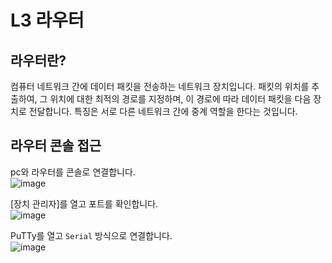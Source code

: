 # L3 라우터

## 라우터란?

컴퓨터 네트워크 간에 데이터 패킷을 전송하는 네트워크 장치입니다. 
패킷의 위치를 추출하여, 그 위치에 대한 최적의 경로를 지정하며, 이 경로에 따라 데이터 패킷을 다음 장치로 전달합니다. 
특징은 서로 다른 네트워크 간에 중계 역할을 한다는 것입니다.

## 라우터 콘솔 접근

pc와 라우터를 콘솔로 연결합니다.   
![image](https://user-images.githubusercontent.com/43658658/141877073-fc2144c7-f745-410c-9124-7f161d62c2a6.png)   

[장치 관리자]를 열고 포트를 확인합니다.   
![image](https://user-images.githubusercontent.com/43658658/141876619-b54108b4-a7b2-47d2-905a-9aa9cb23d89d.png)    

PuTTy를 열고 `Serial` 방식으로 연결합니다.   
![image](https://user-images.githubusercontent.com/43658658/141877145-ae774f10-9f4b-470d-845b-81abf9b44827.png)   



